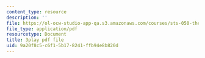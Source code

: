 ```yaml
---
content_type: resource
description: ''
file: https://ol-ocw-studio-app-qa.s3.amazonaws.com/courses/sts-050-the-history-of-mit-spring-2011/9a20f8c5c6f15b178241ffb94e8b820d_drFOEAuLspU.pdf
file_type: application/pdf
resourcetype: Document
title: 3play pdf file
uid: 9a20f8c5-c6f1-5b17-8241-ffb94e8b820d
---
```

